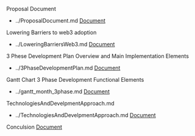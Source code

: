 Proposal Document
- ../ProposalDocument.md
[Document](./ProposalDocument.md.html)

Lowering Barriers to web3 adoption
- ../LoweringBarriersWeb3.md
[Document](./LoweringBarriersWeb3.md.html)

3 Phese Development Plan Overview and Main Implementation Elements
- ../3PhaseDevelopmentPlan.md
[Document](./3PhaseDevelopmentPlan.md.html)

Gantt Chart 3 Phase Development Functional Elements
- ../gantt_month_3phase.md 
[Document](./gantt_month_3phase.md.html)
 
TechnologiesAndDevelpmentApproach.md
- ../TechnologiesAndDevelpmentApproach.md
[Document](./TechnologiesAndDevelpmentApproach.md.html)

Conculsion
[Document](./Conclusion.md.html)

 
